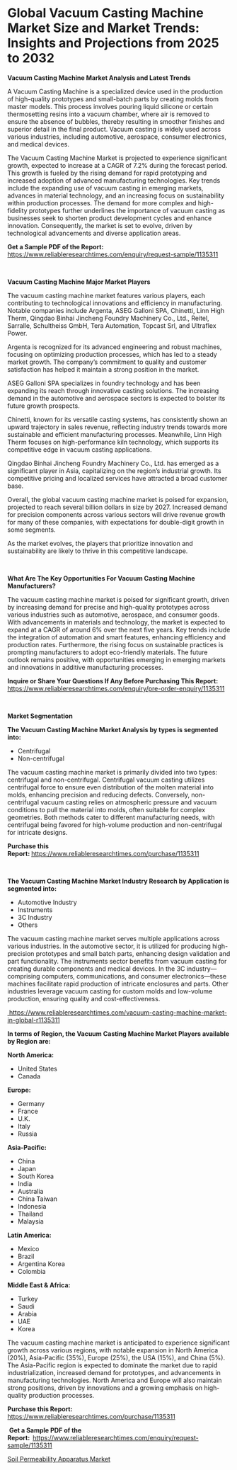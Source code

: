 <p><h1>Global Vacuum Casting Machine Market Size and Market Trends: Insights and Projections from 2025 to 2032</h1></p><p><strong>Vacuum Casting Machine Market Analysis and Latest Trends</strong></p>
<p><p>A Vacuum Casting Machine is a specialized device used in the production of high-quality prototypes and small-batch parts by creating molds from master models. This process involves pouring liquid silicone or certain thermosetting resins into a vacuum chamber, where air is removed to ensure the absence of bubbles, thereby resulting in smoother finishes and superior detail in the final product. Vacuum casting is widely used across various industries, including automotive, aerospace, consumer electronics, and medical devices.</p><p>The Vacuum Casting Machine Market is projected to experience significant growth, expected to increase at a CAGR of 7.2% during the forecast period. This growth is fueled by the rising demand for rapid prototyping and increased adoption of advanced manufacturing technologies. Key trends include the expanding use of vacuum casting in emerging markets, advances in material technology, and an increasing focus on sustainability within production processes. The demand for more complex and high-fidelity prototypes further underlines the importance of vacuum casting as businesses seek to shorten product development cycles and enhance innovation. Consequently, the market is set to evolve, driven by technological advancements and diverse application areas.</p></p>
<p><strong>Get a Sample PDF of the Report:&nbsp;</strong> <a href="https://www.reliableresearchtimes.com/enquiry/request-sample/1135311?utm_campaign=2310&utm_medium=2&utm_source=Github&utm_content=ia&utm_term=18022025&utm_id=vacuum-casting-machine">https://www.reliableresearchtimes.com/enquiry/request-sample/1135311</a></p>
<p>&nbsp;</p>
<p><strong>Vacuum Casting Machine Major Market Players</strong></p>
<p><p>The vacuum casting machine market features various players, each contributing to technological innovations and efficiency in manufacturing. Notable companies include Argenta, ASEG Galloni SPA, Chinetti, Linn High Therm, Qingdao Binhai Jincheng Foundry Machinery Co., Ltd., Reitel, Sarralle, Schultheiss GmbH, Tera Automation, Topcast Srl, and Ultraflex Power.</p><p>Argenta is recognized for its advanced engineering and robust machines, focusing on optimizing production processes, which has led to a steady market growth. The company’s commitment to quality and customer satisfaction has helped it maintain a strong position in the market.</p><p>ASEG Galloni SPA specializes in foundry technology and has been expanding its reach through innovative casting solutions. The increasing demand in the automotive and aerospace sectors is expected to bolster its future growth prospects.</p><p>Chinetti, known for its versatile casting systems, has consistently shown an upward trajectory in sales revenue, reflecting industry trends towards more sustainable and efficient manufacturing processes. Meanwhile, Linn High Therm focuses on high-performance kiln technology, which supports its competitive edge in vacuum casting applications.</p><p>Qingdao Binhai Jincheng Foundry Machinery Co., Ltd. has emerged as a significant player in Asia, capitalizing on the region’s industrial growth. Its competitive pricing and localized services have attracted a broad customer base.</p><p>Overall, the global vacuum casting machine market is poised for expansion, projected to reach several billion dollars in size by 2027. Increased demand for precision components across various sectors will drive revenue growth for many of these companies, with expectations for double-digit growth in some segments.</p><p>As the market evolves, the players that prioritize innovation and sustainability are likely to thrive in this competitive landscape.</p></p>
<p>&nbsp;</p>
<p><strong>What Are The Key Opportunities For Vacuum Casting Machine Manufacturers?</strong></p>
<p><p>The vacuum casting machine market is poised for significant growth, driven by increasing demand for precise and high-quality prototypes across various industries such as automotive, aerospace, and consumer goods. With advancements in materials and technology, the market is expected to expand at a CAGR of around 6% over the next five years. Key trends include the integration of automation and smart features, enhancing efficiency and production rates. Furthermore, the rising focus on sustainable practices is prompting manufacturers to adopt eco-friendly materials. The future outlook remains positive, with opportunities emerging in emerging markets and innovations in additive manufacturing processes.</p></p>
<p><strong>Inquire or Share Your Questions If Any Before Purchasing This Report:</strong> <a href="https://www.reliableresearchtimes.com/enquiry/pre-order-enquiry/1135311?utm_campaign=2310&utm_medium=2&utm_source=Github&utm_content=ia&utm_term=18022025&utm_id=vacuum-casting-machine">https://www.reliableresearchtimes.com/enquiry/pre-order-enquiry/1135311</a></p>
<p>&nbsp;</p>
<p><strong>Market Segmentation</strong></p>
<p><strong>The Vacuum Casting Machine Market Analysis by types is segmented into:</strong></p>
<p><ul><li>Centrifugal</li><li>Non-centrifugal</li></ul></p>
<p><p>The vacuum casting machine market is primarily divided into two types: centrifugal and non-centrifugal. Centrifugal vacuum casting utilizes centrifugal force to ensure even distribution of the molten material into molds, enhancing precision and reducing defects. Conversely, non-centrifugal vacuum casting relies on atmospheric pressure and vacuum conditions to pull the material into molds, often suitable for complex geometries. Both methods cater to different manufacturing needs, with centrifugal being favored for high-volume production and non-centrifugal for intricate designs.</p></p>
<p><strong>Purchase this Report:&nbsp;</strong><a href="https://www.reliableresearchtimes.com/purchase/1135311?utm_campaign=2310&utm_medium=2&utm_source=Github&utm_content=ia&utm_term=18022025&utm_id=vacuum-casting-machine">https://www.reliableresearchtimes.com/purchase/1135311</a></p>
<p>&nbsp;</p>
<p><strong>The Vacuum Casting Machine Market Industry Research by Application is segmented into:</strong></p>
<p><ul><li>Automotive Industry</li><li>Instruments</li><li>3C Industry</li><li>Others</li></ul></p>
<p><p>The vacuum casting machine market serves multiple applications across various industries. In the automotive sector, it is utilized for producing high-precision prototypes and small batch parts, enhancing design validation and part functionality. The instruments sector benefits from vacuum casting for creating durable components and medical devices. In the 3C industry—comprising computers, communications, and consumer electronics—these machines facilitate rapid production of intricate enclosures and parts. Other industries leverage vacuum casting for custom molds and low-volume production, ensuring quality and cost-effectiveness.</p></p>
<p><a href="https://www.reliableresearchtimes.com/vacuum-casting-machine-market-in-global-r1135311?utm_campaign=2310&utm_medium=2&utm_source=Github&utm_content=ia&utm_term=18022025&utm_id=vacuum-casting-machine">&nbsp;https://www.reliableresearchtimes.com/vacuum-casting-machine-market-in-global-r1135311</a></p>
<p><strong>In terms of Region, the Vacuum Casting Machine Market Players available by Region are:</strong></p>
<p>
    <p> <strong> North America: </strong>
        <ul>
            <li>United States</li>
            <li>Canada</li>
        </ul>
        </p> 
    <p> <strong> Europe: </strong>
        <ul>
            <li>Germany</li>
            <li>France</li>
            <li>U.K.</li>
            <li>Italy</li>
            <li>Russia</li>
        </ul>
        </p> 
    <p> <strong> Asia-Pacific: </strong>
        <ul>
            <li>China</li>
            <li>Japan</li>
            <li>South Korea</li>
            <li>India</li>
            <li>Australia</li>
            <li>China Taiwan</li>
            <li>Indonesia</li>
            <li>Thailand</li>
            <li>Malaysia</li>
        </ul>
        </p> 
    <p> <strong> Latin America: </strong>
        <ul>
            <li>Mexico</li>
            <li>Brazil</li>
            <li>Argentina Korea</li>
            <li>Colombia</li>
        </ul>
        </p> 
    <p> <strong> Middle East & Africa: </strong>
        <ul>
            <li>Turkey</li>
            <li>Saudi</li>
            <li>Arabia</li>
            <li>UAE</li>
            <li>Korea</li>
        </ul>
    </p>
    </p>
<p><p>The vacuum casting machine market is anticipated to experience significant growth across various regions, with notable expansion in North America (20%), Asia-Pacific (35%), Europe (25%), the USA (15%), and China (5%). The Asia-Pacific region is expected to dominate the market due to rapid industrialization, increased demand for prototypes, and advancements in manufacturing technologies. North America and Europe will also maintain strong positions, driven by innovations and a growing emphasis on high-quality production processes.</p></p>
<p><strong>Purchase this Report: </strong><a href="https://www.reliableresearchtimes.com/purchase/1135311?utm_campaign=2310&utm_medium=2&utm_source=Github&utm_content=ia&utm_term=18022025&utm_id=vacuum-casting-machine">https://www.reliableresearchtimes.com/purchase/1135311</a></p>
<p>&nbsp;<strong>Get a Sample PDF of the Report:&nbsp;&nbsp;</strong><a href="https://www.reliableresearchtimes.com/enquiry/request-sample/1135311?utm_campaign=2310&utm_medium=2&utm_source=Github&utm_content=ia&utm_term=18022025&utm_id=vacuum-casting-machine">https://www.reliableresearchtimes.com/enquiry/request-sample/1135311</a></p>
<p><strong></strong></p>
<p><p><a href="https://github.com/yankimber90yankim/Market-Research-Report-List-1/blob/main/soil-permeability-apparatus-market.md?utm_campaign=2310&utm_medium=2&utm_source=Github&utm_content=ia&utm_term=18022025&utm_id=vacuum-casting-machine">Soil Permeability Apparatus Market</a></p></p>